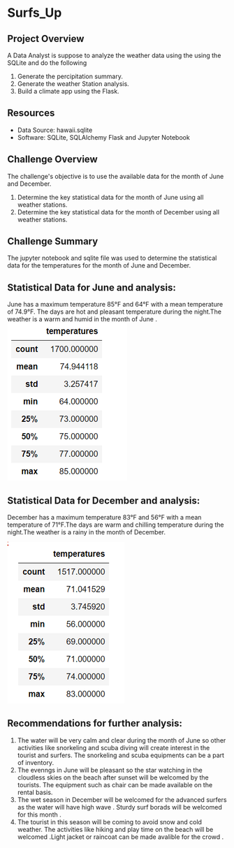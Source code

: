 # Surfs_Up
## Project Overview
A Data Analyst is suppose to analyze the weather data using the using the SQLite  and do the following
1.	Generate the percipitation summary.
2.	Generate the weather Station analysis. 
3.	Build a climate app using the Flask.
## Resources
- Data Source: hawaii.sqlite
- Software: SQLite, SQLAlchemy Flask and Jupyter Notebook
 
## Challenge Overview
The challenge's objective is to use the available data for the month of June and December.
1. Determine the key statistical data for the month of June using all weather stations.
2. Determine the key statistical data for the month of December using all weather stations.
## Challenge Summary
The jupyter notebook and sqlite file was used to determine the statistical data for the temperatures for the month of June and December.
## Statistical Data for June and analysis:
June has a maximum temperature 85°F and 64°F with a mean temperature of 74.9°F. The days are hot and pleasant temperature during the night.The weather is a warm and humid in the month of June . 
 ![](compare/June.PNG)
 
## Statistical Data for December and analysis:
December has a maximum temperature 83°F and 56°F with a mean temperature of 71°F.The days are warm and chilling temperature during the night.The weather is a rainy in the month of December.

![](compare/Dec.PNG)
 ## Recommendations for further analysis:
 1. The water will be very calm and clear during the month of June so other activities like snorkeling and scuba diving will create interest in the tourist and surfers. The snorkeling and scuba equipments can be a part of inventory.
 2. The evenngs in June will be pleasant so the star watching in the cloudless skies on the beach after sunset will be welcomed by the tourists. The equipment such as chair can be made available on the rental basis.
 3. The wet season in December will be welcomed for the advanced surfers as the water will have high wave . Sturdy surf borads will be welcomed for this month .
 4. The tourist in this season will be coming to avoid snow and cold weather. The activities like hiking and play time on the beach will be welcomed .Light jacket or raincoat can be made avalible for the crowd .
